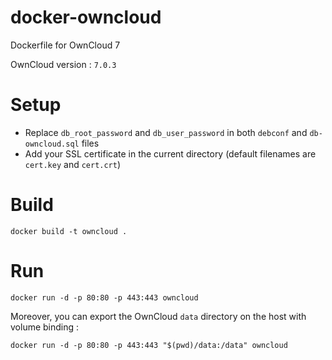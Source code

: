 docker-owncloud
===============

Dockerfile for OwnCloud 7

OwnCloud version : `7.0.3`

# Setup

- Replace `db_root_password` and `db_user_password` in both `debconf` and
`db-owncloud.sql` files
- Add your SSL certificate in the current directory
(default filenames are `cert.key` and `cert.crt`)

# Build

    docker build -t owncloud .

# Run

    docker run -d -p 80:80 -p 443:443 owncloud

Moreover, you can export the OwnCloud `data` directory on the host with volume
binding :

    docker run -d -p 80:80 -p 443:443 "$(pwd)/data:/data" owncloud
